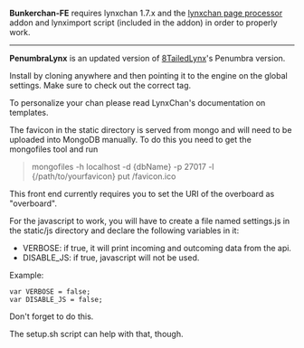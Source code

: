 **Bunkerchan-FE** requires lynxchan 1.7.x and the [lynxchan page processor](https://github.com/comraderat/Lynxchan-Page-Processor) addon and lynximport script (included in the addon) in order to properly work.

---

**PenumbraLynx** is an updated version of [8TailedLynx](https://gitgud.io/obongo/8TailedLynx)'s Penumbra version.

Install by cloning anywhere and then pointing it to the engine on the global settings. Make sure to check out the correct tag.

To personalize your chan please read LynxChan's documentation on templates.

The favicon in the static directory is served from mongo and will need to be uploaded into MongoDB manually. To do this you need to get the 
mongofiles tool and run

> mongofiles -h localhost -d {dbName} -p 27017 -l {/path/to/yourfavicon} put /favicon.ico


This front end currently requires you to set the URI of the overboard as "overboard".

For the javascript to work, you will have to create a file named settings.js in the static/js directory and declare the following variables in it:
* VERBOSE: if true, it will print incoming and outcoming data from the api.
* DISABLE_JS: if true, javascript will not be used.

Example:
```
var VERBOSE = false;
var DISABLE_JS = false;
```
Don't forget to do this.

The setup.sh script can help with that, though.
